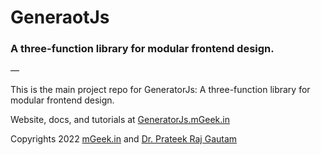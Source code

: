 # GeneraotJs
### A three-function library for modular frontend design.
—

This is the main project repo for GeneratorJs: A three-function library for modular frontend design.

Website, docs, and tutorials at [GeneratorJs.mGeek.in](https://generatorjs.mgeek.in)

Copyrights 2022 [mGeek.in](https://mGeek.in) and  [Dr. Prateek Raj Gautam](https://webmaster.mgeek.in)